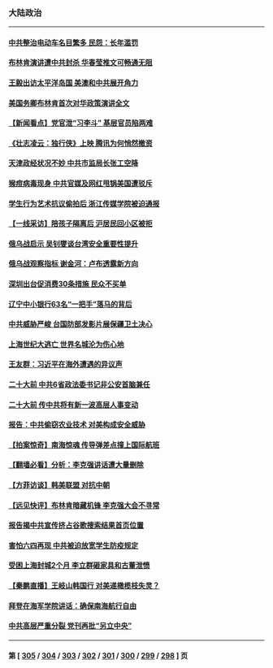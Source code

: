 ### 大陆政治
---
#### [中共整治电动车名目繁多 民怨：长年滥罚](../../pages/ncid277/n13747579.md) 
#### [布林肯演讲遭中共封杀 华春莹推文可畅通无阻](../../pages/ncid277/n13747499.md) 
#### [王毅出访太平洋岛国 美澳和中共展开角力](../../pages/ncid277/n13747108.md) 
#### [美国务卿布林肯首次对华政策演讲全文](../../pages/ncid277/n13747482.md) 
#### [【新闻看点】党官泄“习李斗” 基层官员陷两难](../../pages/ncid277/n13746861.md) 
#### [《壮志凌云：独行侠》上映 腾讯为何悄然撤资](../../pages/ncid277/n13747452.md) 
#### [天津政经状况不妙 中共市监局长张工空降](../../pages/ncid277/n13747453.md) 
#### [猴痘病毒现身 中共官媒及网红甩锅美国遭驳斥](../../pages/ncid277/n13747230.md) 
#### [学生行为艺术抗议偷拍后 浙江传媒学院被迫通报](../../pages/ncid277/n13747378.md) 
#### [【一线采访】陪孩子隔离后 沪居民回小区被拒](../../pages/ncid277/n13747354.md) 
#### [俄乌战启示 吴钊燮谈台湾安全重要性提升](../../pages/ncid277/n13747178.md) 
#### [俄乌战观察指标 谢金河：卢布透露新方向](../../pages/ncid277/n13747325.md) 
#### [深圳出台促消费30条措施 民众不买单](../../pages/ncid277/n13747351.md) 
#### [辽宁中小银行63名“一把手”落马的背后](../../pages/ncid277/n13747346.md) 
#### [中共威胁严峻 台国防部发影片展保疆卫土决心](../../pages/ncid277/n13747179.md) 
#### [上海世纪大逃亡 世界名城沦为伤心地](../../pages/ncid277/n13747294.md) 
#### [王友群：习近平在海外遭遇的异议声](../../pages/ncid277/n13747154.md) 
#### [二十大前 中共6省政法委书记非公安首脑兼任](../../pages/ncid277/n13747269.md) 
#### [二十大前 传中共将有新一波高层人事变动](../../pages/ncid277/n13747173.md) 
#### [报告：中共偷窃农业技术 对美构成安全威胁](../../pages/ncid277/n13747006.md) 
#### [【拍案惊奇】南海惊魂 传导弹差点撞上国际航班](../../pages/ncid277/n13746784.md) 
#### [【翻墙必看】分析：李克强讲话遭大量删除](../../pages/ncid277/n13747138.md) 
#### [【方菲访谈】韩美联盟 对抗中朝](../../pages/ncid277/n13747013.md) 
#### [【远见快评】布林肯暗藏机锋 李克强大会不寻常](../../pages/ncid277/n13747038.md) 
#### [报告揭中共宣传挤占谷歌搜索结果首页位置](../../pages/ncid277/n13746870.md) 
#### [害怕六四再现 中共被迫放宽学生防疫规定](../../pages/ncid277/n13747009.md) 
#### [受困上海封城2个月 李立群砸家具和古董泄愤](../../pages/ncid277/n13747007.md) 
#### [【秦鹏直播】王岐山韩国行 对美递橄榄枝失灵？](../../pages/ncid277/n13746999.md) 
#### [拜登在海军学院讲话：确保南海航行自由](../../pages/ncid277/n13746988.md) 
#### [中共高层严重分裂 党刊再批“另立中央”](../../pages/ncid277/n13747012.md) 

---
#### 第 [ [305](./305.md) / [304](./304.md) / [303](./303.md) / [302](./302.md) / [301](./301.md) / [300](./300.md) / [299](./299.md) / [298](./298.md) ] 页
